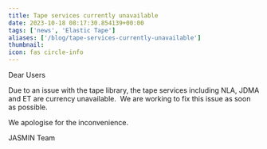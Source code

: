 ```yaml
---
title: Tape services currently unavailable
date: 2023-10-18 08:17:30.854139+00:00
tags: ['news', 'Elastic Tape']
aliases: ['/blog/tape-services-currently-unavailable']
thumbnail: 
icon: fas circle-info
---
```


Dear Users  
  
Due to an issue with the tape library, the tape services including NLA, JDMA and ET are currency unavailable.  We are working to fix this issue as soon as possible.  
  
We apologise for the inconvenience.  
  
JASMIN Team
